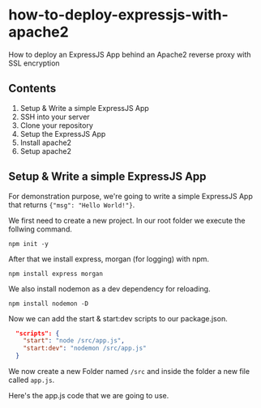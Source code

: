 # how-to-deploy-expressjs-with-apache2
How to deploy an ExpressJS App behind an Apache2 reverse proxy with SSL encryption

## Contents

1. Setup & Write a simple ExpressJS App
2. SSH into your server
3. Clone your repository
4. Setup the ExpressJS App
5. Install apache2
6. Setup apache2

## Setup & Write a simple ExpressJS App

For demonstration purpose, we're going to write a simple ExpressJS App that returns ```{"msg": "Hello World!"}```.

We first need to create a new project. In our root folder we execute the follwing command.

```
npm init -y
```

After that we install express, morgan (for logging) with npm.

```
npm install express morgan
```

We also install nodemon as a dev dependency for reloading.

```
npm install nodemon -D
```

Now we can add the start & start:dev scripts to our package.json.

```json
  "scripts": {
    "start": "node /src/app.js",
    "start:dev": "nodemon /src/app.js"
  }
```

We now create a new Folder named ```/src``` and inside the folder a new file called ```app.js```.

Here's the app.js code that we are going to use.

```javascript

```
